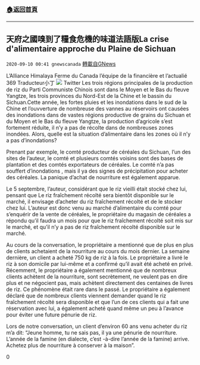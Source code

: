 ###  [:house:返回首頁](https://github.com/ourhimalayas/txt)
---

## 天府之國嗅到了糧食危機的味道法語版La crise d&#039;alimentaire approche du Plaine de Sichuan
`2020-09-10 00:41 gnewscanada` [轉載自GNews](https://gnews.org/zh-hant/344830/)

L’Alliance Himalaya Ferme du Canada l’équipe de la financière et l’actualié 369 Traducteur小丁
![](https://s3.amazonaws.com/gnews-media-offload/wp-content/uploads/2020/09/10003333/Snipaste_2020-09-10_12-33-04.png) Twitter 
Les trois régions principales de la production de riz du Parti Communiste Chinois sont dans le Moyen et le Bas du fleuve Yangtze, les trois provinces du Nord-Est de la Chine et le bassin du Sichuan.Cette année, les fortes pluies et les inondations dans le sud de la Chine et l’ouvverture de nombreuse des vannes au réservoirs ont causées des inondations dans de vastes régions productive de grains du Sichuan et du Moyen et le Bas du fleuve Yangtze, la production d’agricole s’est fortement réduite, il n’y a pas de récolte dans de nombreuses zones inondées. Alors, quelle est la situation d’alimentaire dans les zones où il n’y a pas d’inondations?

Prenant par exemple, le comté producteur de céréales du Sichuan, l’un des sites de l’auteur, le comté et plusieurs comtés voisins sont des bases de plantation et des comtés exportateurs de céréales. Le comté n’a pas souffert d’inondations , mais il ya des signes de précipitation pour acheter des céréales. La panique d’achat de nourriture est également apparue.

Le 5 septembre, l’auteur, considérant que le riz vieilli était stocké chez lui, pensant que Le riz fraîchement récolté sera bientôt disponible sur le marché, il envisage d’acheter du riz fraîchement récolté et de le stocker chez lui. L’auteur est donc venu au marché d’alimentaire du comté pour s’enquérir de la vente de céréales, le propriétaire du magasin de céréales a répondu qu’il faudra un mois pour que le riz fraîchement récolté soit mis sur le marché, et qu’il n’y a pas de riz fraîchement récolté disponible sur le marché.

Au cours de la conversation, le propriétaire a mentionné que de plus en plus de clients achetaient de la nourriture au cours du mois dernier. La semaine dernière, un client a acheté 750 kg de riz à la fois. Le propriétaire a livré le riz à son domicile par lui-même et a confirmé qu’il avait été acheté en privé. Récemment, le propriétaire a également mentionné que de nombreux clients achètent de la nourriture, sont secrètement, ne veulent pas en dire plus et ne négocient pas, mais achètent directement des centaines de livres de riz. Ce phénomène était rare dans le passé. Le propriétaire a également déclaré que de nombreux clients viennent demander quand le riz fraîchement récolté sera disponible et que l’un de ces clients qui a fait une réservation avec lui, a également acheté quand même un peu à l’avance pour éviter une future pénurie de riz.

Lors de notre conversation, un client d’environ 60 ans venu acheter du riz m’a dit: “Jeune homme, tu ne sais pas, il ya une pénurie de nourriture. L’année de la famine (en dialecte, c’est -à-dire l’année de la famine) arrive. Achetez plus de nourriture à conserver à la maison”.

0
